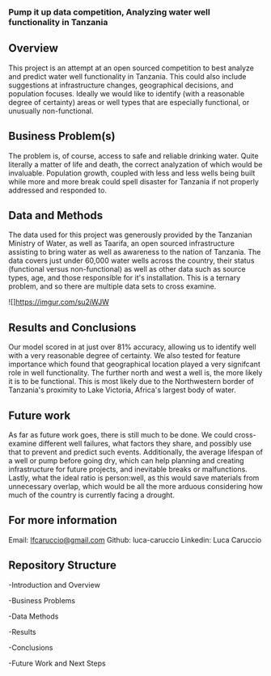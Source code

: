 
### Pump it up data competition, Analyzing water well functionality in Tanzania


## Overview

This project is an attempt at an open sourced competition to best analyze and predict water well functionality in Tanzania. This could also include suggestions at infrastructure changes, geographical decisions, and population focuses. Ideally we would like to identify (with a reasonable degree of certainty) areas or well types that are especially functional, or unusually non-functional. 

## Business Problem(s)

The problem is, of course, access to safe and reliable drinking water. Quite literally a matter of life and death, the correct analyzation of which would be invaluable. Population growth, coupled with less and less wells being built while more and more break could spell disaster for Tanzania if not properly addressed and responded to.

## Data and Methods

The data used for this project was generously provided by the Tanzanian Ministry of Water, as well as Taarifa, an open sourced infrastructure assisting to bring water as well as awareness to the nation of Tanzania. The data covers just under 60,000 water wells across the country, their status (functional versus non-functional) as well as other data such as source types, age, and those responsible for it's installation. This is a ternary problem, and so there are multiple data sets to cross examine.

![]https://imgur.com/su2iWJW

## Results and Conclusions

Our model scored in at just over 81% accuracy, allowing us to identify well with a very reasonable degree of certainty. We also tested for feature importance which found that geographical location played a very signifcant role in well functionality. The further north and west a well is, the more likely it is to be functional.
This is most likely due to the Northwestern border of Tanzania's proximity to Lake Victoria, Africa's largest body of water.


## Future work

As far as future work goes, there is still much to be done. We could cross-examine different well failures, what factors they share, and possibly use that to prevent and predict such events. Additionally, the average lifespan of a well or pump before going dry, which can help planning and creating infrastructure for future projects, and inevitable breaks or malfunctions. Lastly, what the ideal ratio is person:well, as this would save materials from unnecessary overlap, which would be all the more arduous considering how much of the country is currently facing a drought.


## For more information

Email: lfcaruccio@gmail.com
Github: luca-caruccio
Linkedin: Luca Caruccio

## Repository Structure

-Introduction and Overview

-Business Problems

-Data Methods

-Results

-Conclusions

-Future Work and Next Steps

